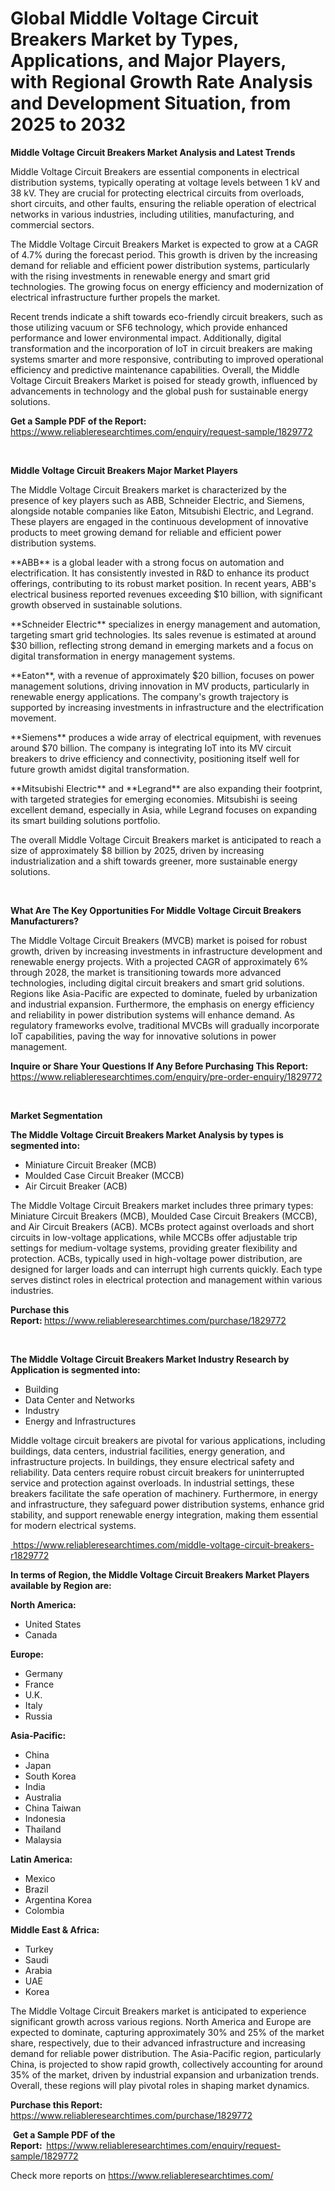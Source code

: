 <p><h1>Global Middle Voltage Circuit Breakers Market by Types, Applications, and Major Players, with Regional Growth Rate Analysis and Development Situation, from 2025 to 2032</h1></p><p><strong>Middle Voltage Circuit Breakers Market Analysis and Latest Trends</strong></p>
<p><p>Middle Voltage Circuit Breakers are essential components in electrical distribution systems, typically operating at voltage levels between 1 kV and 38 kV. They are crucial for protecting electrical circuits from overloads, short circuits, and other faults, ensuring the reliable operation of electrical networks in various industries, including utilities, manufacturing, and commercial sectors.</p><p>The Middle Voltage Circuit Breakers Market is expected to grow at a CAGR of 4.7% during the forecast period. This growth is driven by the increasing demand for reliable and efficient power distribution systems, particularly with the rising investments in renewable energy and smart grid technologies. The growing focus on energy efficiency and modernization of electrical infrastructure further propels the market. </p><p>Recent trends indicate a shift towards eco-friendly circuit breakers, such as those utilizing vacuum or SF6 technology, which provide enhanced performance and lower environmental impact. Additionally, digital transformation and the incorporation of IoT in circuit breakers are making systems smarter and more responsive, contributing to improved operational efficiency and predictive maintenance capabilities. Overall, the Middle Voltage Circuit Breakers Market is poised for steady growth, influenced by advancements in technology and the global push for sustainable energy solutions.</p></p>
<p><strong>Get a Sample PDF of the Report:&nbsp;</strong> <a href="https://www.reliableresearchtimes.com/enquiry/request-sample/1829772?utm_campaign=2096&utm_medium=2&utm_source=Github&utm_content=ia&utm_term=14022025&utm_id=middle-voltage-circuit-breakers">https://www.reliableresearchtimes.com/enquiry/request-sample/1829772</a></p>
<p>&nbsp;</p>
<p><strong>Middle Voltage Circuit Breakers Major Market Players</strong></p>
<p><p>The Middle Voltage Circuit Breakers market is characterized by the presence of key players such as ABB, Schneider Electric, and Siemens, alongside notable companies like Eaton, Mitsubishi Electric, and Legrand. These players are engaged in the continuous development of innovative products to meet growing demand for reliable and efficient power distribution systems.</p><p>**ABB** is a global leader with a strong focus on automation and electrification. It has consistently invested in R&D to enhance its product offerings, contributing to its robust market position. In recent years, ABB's electrical business reported revenues exceeding $10 billion, with significant growth observed in sustainable solutions.</p><p>**Schneider Electric** specializes in energy management and automation, targeting smart grid technologies. Its sales revenue is estimated at around $30 billion, reflecting strong demand in emerging markets and a focus on digital transformation in energy management systems.</p><p>**Eaton**, with a revenue of approximately $20 billion, focuses on power management solutions, driving innovation in MV products, particularly in renewable energy applications. The company's growth trajectory is supported by increasing investments in infrastructure and the electrification movement.</p><p>**Siemens** produces a wide array of electrical equipment, with revenues around $70 billion. The company is integrating IoT into its MV circuit breakers to drive efficiency and connectivity, positioning itself well for future growth amidst digital transformation.</p><p>**Mitsubishi Electric** and **Legrand** are also expanding their footprint, with targeted strategies for emerging economies. Mitsubishi is seeing excellent demand, especially in Asia, while Legrand focuses on expanding its smart building solutions portfolio.</p><p>The overall Middle Voltage Circuit Breakers market is anticipated to reach a size of approximately $8 billion by 2025, driven by increasing industrialization and a shift towards greener, more sustainable energy solutions.</p></p>
<p>&nbsp;</p>
<p><strong>What Are The Key Opportunities For Middle Voltage Circuit Breakers Manufacturers?</strong></p>
<p><p>The Middle Voltage Circuit Breakers (MVCB) market is poised for robust growth, driven by increasing investments in infrastructure development and renewable energy projects. With a projected CAGR of approximately 6% through 2028, the market is transitioning towards more advanced technologies, including digital circuit breakers and smart grid solutions. Regions like Asia-Pacific are expected to dominate, fueled by urbanization and industrial expansion. Furthermore, the emphasis on energy efficiency and reliability in power distribution systems will enhance demand. As regulatory frameworks evolve, traditional MVCBs will gradually incorporate IoT capabilities, paving the way for innovative solutions in power management.</p></p>
<p><strong>Inquire or Share Your Questions If Any Before Purchasing This Report:</strong> <a href="https://www.reliableresearchtimes.com/enquiry/pre-order-enquiry/1829772?utm_campaign=2096&utm_medium=2&utm_source=Github&utm_content=ia&utm_term=14022025&utm_id=middle-voltage-circuit-breakers">https://www.reliableresearchtimes.com/enquiry/pre-order-enquiry/1829772</a></p>
<p>&nbsp;</p>
<p><strong>Market Segmentation</strong></p>
<p><strong>The Middle Voltage Circuit Breakers Market Analysis by types is segmented into:</strong></p>
<p><ul><li>Miniature Circuit Breaker (MCB)</li><li>Moulded Case Circuit Breaker (MCCB)</li><li>Air Circuit Breaker (ACB)</li></ul></p>
<p><p>The Middle Voltage Circuit Breakers market includes three primary types: Miniature Circuit Breakers (MCB), Moulded Case Circuit Breakers (MCCB), and Air Circuit Breakers (ACB). MCBs protect against overloads and short circuits in low-voltage applications, while MCCBs offer adjustable trip settings for medium-voltage systems, providing greater flexibility and protection. ACBs, typically used in high-voltage power distribution, are designed for larger loads and can interrupt high currents quickly. Each type serves distinct roles in electrical protection and management within various industries.</p></p>
<p><strong>Purchase this Report:&nbsp;</strong><a href="https://www.reliableresearchtimes.com/purchase/1829772?utm_campaign=2096&utm_medium=2&utm_source=Github&utm_content=ia&utm_term=14022025&utm_id=middle-voltage-circuit-breakers">https://www.reliableresearchtimes.com/purchase/1829772</a></p>
<p>&nbsp;</p>
<p><strong>The Middle Voltage Circuit Breakers Market Industry Research by Application is segmented into:</strong></p>
<p><ul><li>Building</li><li>Data Center and Networks</li><li>Industry</li><li>Energy and Infrastructures</li></ul></p>
<p><p>Middle voltage circuit breakers are pivotal for various applications, including buildings, data centers, industrial facilities, energy generation, and infrastructure projects. In buildings, they ensure electrical safety and reliability. Data centers require robust circuit breakers for uninterrupted service and protection against overloads. In industrial settings, these breakers facilitate the safe operation of machinery. Furthermore, in energy and infrastructure, they safeguard power distribution systems, enhance grid stability, and support renewable energy integration, making them essential for modern electrical systems.</p></p>
<p><a href="https://www.reliableresearchtimes.com/middle-voltage-circuit-breakers-r1829772?utm_campaign=2096&utm_medium=2&utm_source=Github&utm_content=ia&utm_term=14022025&utm_id=middle-voltage-circuit-breakers">&nbsp;https://www.reliableresearchtimes.com/middle-voltage-circuit-breakers-r1829772</a></p>
<p><strong>In terms of Region, the Middle Voltage Circuit Breakers Market Players available by Region are:</strong></p>
<p>
    <p> <strong> North America: </strong>
        <ul>
            <li>United States</li>
            <li>Canada</li>
        </ul>
        </p> 
    <p> <strong> Europe: </strong>
        <ul>
            <li>Germany</li>
            <li>France</li>
            <li>U.K.</li>
            <li>Italy</li>
            <li>Russia</li>
        </ul>
        </p> 
    <p> <strong> Asia-Pacific: </strong>
        <ul>
            <li>China</li>
            <li>Japan</li>
            <li>South Korea</li>
            <li>India</li>
            <li>Australia</li>
            <li>China Taiwan</li>
            <li>Indonesia</li>
            <li>Thailand</li>
            <li>Malaysia</li>
        </ul>
        </p> 
    <p> <strong> Latin America: </strong>
        <ul>
            <li>Mexico</li>
            <li>Brazil</li>
            <li>Argentina Korea</li>
            <li>Colombia</li>
        </ul>
        </p> 
    <p> <strong> Middle East & Africa: </strong>
        <ul>
            <li>Turkey</li>
            <li>Saudi</li>
            <li>Arabia</li>
            <li>UAE</li>
            <li>Korea</li>
        </ul>
    </p>
    </p>
<p><p>The Middle Voltage Circuit Breakers market is anticipated to experience significant growth across various regions. North America and Europe are expected to dominate, capturing approximately 30% and 25% of the market share, respectively, due to their advanced infrastructure and increasing demand for reliable power distribution. The Asia-Pacific region, particularly China, is projected to show rapid growth, collectively accounting for around 35% of the market, driven by industrial expansion and urbanization trends. Overall, these regions will play pivotal roles in shaping market dynamics.</p></p>
<p><strong>Purchase this Report: </strong><a href="https://www.reliableresearchtimes.com/purchase/1829772?utm_campaign=2096&utm_medium=2&utm_source=Github&utm_content=ia&utm_term=14022025&utm_id=middle-voltage-circuit-breakers">https://www.reliableresearchtimes.com/purchase/1829772</a></p>
<p>&nbsp;<strong>Get a Sample PDF of the Report:&nbsp;&nbsp;</strong><a href="https://www.reliableresearchtimes.com/enquiry/request-sample/1829772?utm_campaign=2096&utm_medium=2&utm_source=Github&utm_content=ia&utm_term=14022025&utm_id=middle-voltage-circuit-breakers">https://www.reliableresearchtimes.com/enquiry/request-sample/1829772</a></p>
<p><strong></strong></p>
<p>Check more reports on <a href="https://www.reliableresearchtimes.com/?utm_campaign=2096&utm_medium=2&utm_source=Github&utm_content=ia&utm_term=14022025&utm_id=middle-voltage-circuit-breakers">https://www.reliableresearchtimes.com/</a></p>